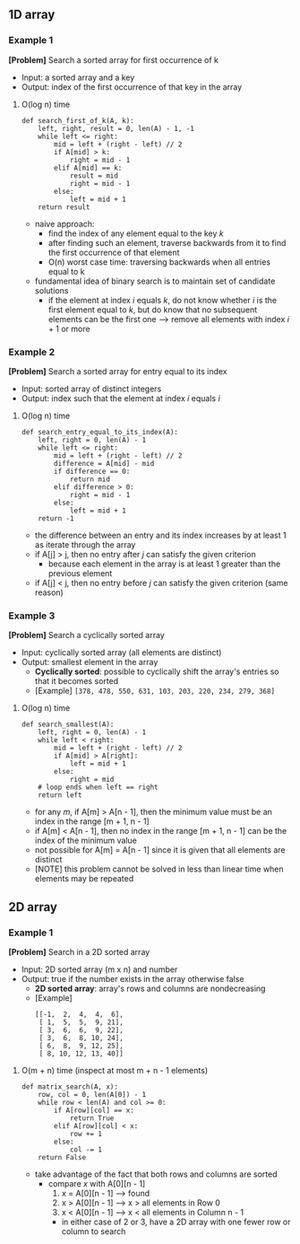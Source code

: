 ## 1D array
### Example 1 
**[Problem]** Search a sorted array for first occurrence of k
- Input: a sorted array and a key
- Output: index of the first occurrence of that key in the array

1. O(log n) time
    ```
    def search_first_of_k(A, k):
        left, right, result = 0, len(A) - 1, -1
        while left <= right:
            mid = left + (right - left) // 2
            if A[mid] > k:
                right = mid - 1
            elif A[mid] == k:
                result = mid
                right = mid - 1
            else:
                left = mid + 1
        return result
    ```
    - naive approach: 
        + find the index of any element equal to the key *k*
        + after finding such an element, traverse backwards from it to find the first occurrence of that element 
        + O(n) worst case time: traversing backwards when all entries equal to k
    - fundamental idea of binary search is to maintain set of candidate solutions
        + if the element at index *i* equals *k*, do not know whether *i* is the first element equal to *k*, but do know that no subsequent elements can be the first one --> remove all elements with index *i* + 1 or more
    
### Example 2
**[Problem]** Search a sorted array for entry equal to its index 
- Input: sorted array of distinct integers
- Output: index such that the element at index *i* equals *i*

1. O(log n) time
    ```
    def search_entry_equal_to_its_index(A):
        left, right = 0, len(A) - 1
        while left <= right:
            mid = left + (right - left) // 2
            difference = A[mid] - mid
            if difference == 0:
                return mid
            elif difference > 0:
                right = mid - 1
            else:
                left = mid + 1
        return -1
    ```
    - the difference between an entry and its index increases by at least 1 as iterate through the array
    - if A[j] > j, then no entry after *j* can satisfy the given criterion
        + because each element in the array is at least 1 greater than the previous element
    - if A[j] < j, then no entry before *j* can satisfy the given criterion (same reason)

### Example 3 
**[Problem]** Search a cyclically sorted array
- Input: cyclically sorted array (all elements are distinct)
- Output: smallest element in the array
    + **Cyclically sorted**: possible to cyclically shift the array's entries so that it becomes sorted
    + [Example] `[378, 478, 550, 631, 103, 203, 220, 234, 279, 368]` 

1. O(log n) time
    ```
    def search_smallest(A):
        left, right = 0, len(A) - 1
        while left < right:
            mid = left + (right - left) // 2
            if A[mid] > A[right]:
                left = mid + 1
            else:
                right = mid
        # loop ends when left == right
        return left
    ```
    - for any *m*, if A[m] > A[n - 1], then the minimum value must be an index in the range [m + 1, n - 1]
    - if A[m] < A[n - 1], then no index in the range [m + 1, n - 1] can be the index of the minimum value
    - not possible for A[m] = A[n - 1] since it is given that all elements are distinct
    - [NOTE] this problem cannot be solved in less than linear time when elements may be repeated

## 2D array
### Example 1
**[Problem]** Search in a 2D sorted array 
- Input: 2D sorted array (m x n) and number
- Output: true if the number exists in the array otherwise false
    + **2D sorted array**: array's rows and columns are nondecreasing
    + [Example]
        ```
        [[-1,  2,  4,  4,  6],
         [ 1,  5,  5,  9, 21],
         [ 3,  6,  6,  9, 22],
         [ 3,  6,  8, 10, 24],
         [ 6,  8,  9, 12, 25],
         [ 8, 10, 12, 13, 40]]
        ```

1. O(m + n) time (inspect at most m + n - 1 elements)
    ```
    def matrix_search(A, x):
        row, col = 0, len(A[0]) - 1
        while row < len(A) and col >= 0:
            if A[row][col] == x:
                return True
            elif A[row][col] < x:
                row += 1
            else:
                col -= 1
        return False
    ```
    - take advantage of the fact that both rows and columns are sorted
        + compare *x* with A[0][n - 1]
            1. x = A[0][n - 1] --> found
            2. x > A[0][n - 1] --> x > all elements in Row 0
            3. x < A[0][n - 1] --> x < all elements in Column n - 1
            + in either case of 2 or 3, have a 2D array with one fewer row or column to search
        
